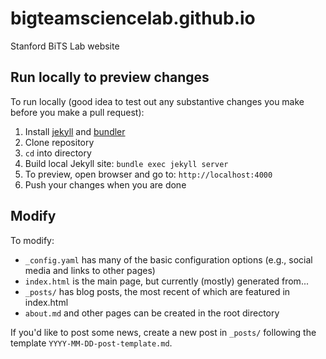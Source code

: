 # bigteamsciencelab.github.io
Stanford BiTS Lab website

<!---
Visible at http://bits.stanford.edu.
--->

## Run locally to preview changes

To run locally (good idea to test out any substantive changes you make before you make a pull request):
1. Install [jekyll](https://jekyllrb.com/docs/installation/) and [bundler](https://bundler.io/)
2. Clone repository
3. ``cd`` into directory 
4. Build local Jekyll site: ``bundle exec jekyll server``
5. To preview, open browser and go to: ``http://localhost:4000``
6. Push your changes when you are done

## Modify

To modify:
- ``_config.yaml`` has many of the basic configuration options (e.g., social media and links to other pages)
- ``index.html`` is the main page, but currently (mostly) generated from...
- ``_posts/`` has blog posts, the most recent of which are featured in index.html
- ``about.md`` and other pages can be created in the root directory

If you'd like to post some news, create a new post in ``_posts/`` following the template ``YYYY-MM-DD-post-template.md``.
